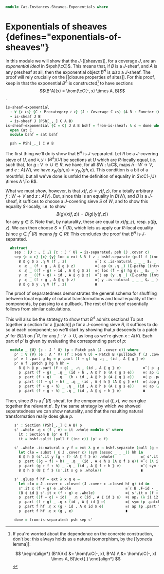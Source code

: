 <!--
```agda
open import Cat.Instances.Presheaf.Exponentials
open import Cat.Diagram.Sieve
open import Cat.Functor.Base
open import Cat.Site.Closure
open import Cat.Site.Base
open import Cat.Prelude

import Cat.Functor.Reasoning.Presheaf as PSh
import Cat.Reasoning as Cat

open Functor
open _=>_
```
-->

```agda
module Cat.Instances.Sheaves.Exponentials where
```

# Exponentials of sheaves {defines="exponentials-of-sheaves"}

In this module we will show that the $J$-[[sheaves]], for a coverage
$J$, are an *exponential ideal* in $\psh(\cC)$. This means that, if $B$
is a $J$-sheaf, and $A$ is any presheaf at all, then the exponential
object $B^A$ is *also* a $J$-sheaf. The proof will rely crucially on the
[[closure properties of sites]]. For this proof, keep in that the
exponential $B^A$ is constructed[^yoneda] to have sections $$(B^A)(x) =
\hom(\cC(-, x) \times A, B)$$.

[^yoneda]:
    If you're worried about the dependence on the concrete construction,
    don't be: this always holds as a natural isomorphism, by the
    [[yoneda lemma]]:

    $$
    \begin{align*}
    (B^A)(x) &= \hom(\cC(-, x), B^A) \\
             &= \hom(\cC(-, x) \times A, B)\text{.}
    \end{align*}
    $$

```agda
is-sheaf-exponential
  : ∀ {ℓ ℓs} {C : Precategory ℓ ℓ} (J : Coverage C ℓs) (A B : Functor (C ^op) (Sets ℓ))
  → is-sheaf J B
  → is-sheaf J (PSh[_,_] C A B)
is-sheaf-exponential {C = C} J A B bshf = from-is-sheaf₁ λ c → done where
  open Cat C
  module bshf = sat bshf

  psh = PSh[_,_] C A B
```

The first thing we'll do is show that $B^A$ is $J$-separated. Let $R$ be
a $J$-covering sieve of $U$, and $x, y : (B^A)(U)$ be sections at $U$
which are $R$-locally equal, i.e. such that, for $g : V \to U \in R$, we
have, for all $W : \cC$, maps $h : W \to V$, and $e : A(W)$, we have
$x_W(gh, x) = y_W(gh, e)$. This condition is a bit of a mouthful, but
all we've done is unfold the definition of equality in $\cC(-,U) \times
A \To B$.

What we must *show*, however, is that $x(f,z) = y(f,z)$, for a totally
arbitrary $f : W \to V$ and $z : A(V)$. But, since this is an equality
in $B(W)$, and $B$ is a $J$-sheaf, it suffices to choose a $J$-covering
sieve $S$ of $W$, and to show this equality $S$-locally, i.e. to show
$$
B(g)(x(f, z)) = B(g)(y(f, z))
$$
for any $g \in S$. Note that, by naturality, these are equal to $x(fg,
z)$, resp. $y(fg, z)$. We can then choose $S = f^*(R)$, which lets us
apply our $R$-local equality (since $g \in f^*(R)$ means $fg \in R$)!
This concludes the proof that $B^A$ is $J$-separated.

```agda
  abstract
    sep : {U : ⌞ C ⌟} {c : J ʻ U} → is-separated₁ psh (J .cover c)
    sep {c = c} {x} {y} loc = ext λ V f z → bshf.separate (pull f (inc c)) λ g hg →
      B ⟪ g ⟫ x .η V (f , z)             ≡˘⟨ x .is-natural _ _ _ $ₚ _ ⟩
      x .η _ (f ∘ g , A ⟪ g ⟫ z)         ≡⟨ ap (x .η _) (Σ-pathp (intror refl) refl) ⟩
      x .η _ ((f ∘ g) ∘ id , A ⟪ g ⟫ z)  ≡⟨ loc (f ∘ g) hg ηₚ _ $ₚ _ ⟩
      y .η _ ((f ∘ g) ∘ id , A ⟪ g ⟫ z)  ≡˘⟨ ap (y .η _) (Σ-pathp (intror refl) refl) ⟩
      y .η _ (f ∘ g , A ⟪ g ⟫ z)         ≡⟨ y .is-natural _ _ _ $ₚ _ ⟩
      B ⟪ g ⟫ y .η V (f , z)             ∎
```

The proof of separatedness demonstrates the general schema for shuffling
between local equality of natural transformations and local equality of
their components, by passing to a pullback. The rest of the proof
essentially follows from similar calculations.

This will also be the strategy to show that $B^A$ admits sections!  To
put together a section for a [[patch]] $p$ for a $J$-covering sieve $R$,
it suffices to do so at each component; so we'll start by showing that
$p$ descends to a patch $p'$ for $B(U)$ on $f^*R$, for any $f : V \to
U$, as long as we're given $x : A(V)$. Each part of $p'$ is given by
evaluating the corresponding part of $p$:

```agda
  module _ {U} {c : J ʻ U} (p : Patch psh (J .cover c)) where
    p' : ∀ {V} (e : A ʻ V) (f : Hom V U) → Patch B (pullback f (J .cover c))
    p' e f .part g hg = p .part (f ∘ g) hg .η _ (id , A ⟪ g ⟫ e)
    p' e f .patch g hg h hh =
      B ⟪ h ⟫ p .part (f ∘ g) _ .η _ (id , A ⟪ g ⟫ e)          ≡˘⟨ p .part (f ∘ g) hg .is-natural _ _ _ $ₚ (id , A ⟪ g ⟫ e) ⟩
      p .part (f ∘ g) _ .η _ (id ∘ h , A ⟪ h ⟫ (A ⟪ g ⟫ e))    ≡⟨ ap (λ it → p .part (f ∘ g) hg .η _ (it , A ⟪ h ⟫ (A ⟪ g ⟫ e))) id-comm-sym ⟩
      p .part (f ∘ g) _ .η _ (h ∘ id , A ⟪ h ⟫ (A ⟪ g ⟫ e))    ≡⟨ p .patch (f ∘ g) hg h (subst (_∈ J .cover c) (assoc _ _ _) hh) ηₚ _ $ₚ (id , _) ⟩
      p .part ((f ∘ g) ∘ h) _ .η _ (id , A ⟪ h ⟫ (A ⟪ g ⟫ e))  ≡⟨ app p (sym (assoc f g h)) ηₚ _ $ₚ _ ⟩
      p .part (f ∘ g ∘ h) _ .η _ (id , A ⟪ h ⟫ (A ⟪ g ⟫ e))    ≡⟨ ap (λ e → p .part (f ∘ g ∘ h) hh .η _ (id , e)) (sym (A .F-∘ _ _ · _)) ⟩
      p .part (f ∘ g ∘ h) _ .η _ (id , A ⟪ g ∘ h ⟫ e)          ∎
```

Then, since $B$ is a $f^*(R)$-sheaf, for the component at $(f, x)$, we
can glue together the relevant $p'$. By the same strategy by which we
showed separatedness we can show naturality, and that the resulting
natural transformation really does glue $p$.

```agda
    s' : Section (PSh[_,_] C A B) p
    s' .whole .η x (f , e) = it .whole module s' where
      it : Section B (p' e f)
      it = bshf.split (pull f (inc c)) (p' e f)

    s' .whole .is-natural x y f = ext λ g e → bshf.separate (pull (g ∘ f) (inc c)) λ h hh →
      let clo = subst (_∈ J .cover c) (sym (assoc _ _ _)) hh in
      B ⟪ h ⟫ (s'.it y (g ∘ f) (A ⟪ f ⟫ e) .whole)            ≡⟨ s'.it y (g ∘ f) (A ⟪ f ⟫ e) .glues _ hh ⟩
      p .part ((g ∘ f) ∘ h) _ .η _ (id , A ⟪ h ⟫ (A ⟪ f ⟫ e)) ≡˘⟨ (λ i → p .part (assoc g f h i) (coe1→i (λ i → assoc g f h i ∈ J .cover c) i hh) .η _ (id , A .F-∘ h f i e)) ⟩
      p .part (g ∘ f ∘ h) _ .η _ (id , A ⟪ f ∘ h ⟫ e)         ≡˘⟨ sym (B .F-∘ _ _ · _) ∙ s'.it x g e .glues (f ∘ h) clo ⟩
      B ⟪ h ⟫ (B ⟪ f ⟫ (s'.it x g e .whole))                  ∎

    s' .glues f hf = ext λ x g e →
      let clo = J .cover c .closed (J .cover c .closed hf g) id in
      s'.it x (f ∘ g) e .whole                         ≡˘⟨ B .F-id · _ ⟩
      (B ⟪ id ⟫ s'.it x (f ∘ g) e .whole)              ≡⟨ s'.it x (f ∘ g) e .glues id clo ⟩
      p .part ((f ∘ g) ∘ id) _ .η x (id , A ⟪ id ⟫ e)  ≡⟨ ap₂ (λ i1 i2 → p .part i1 i2 .η x (id , A ⟪ id ⟫ e)) (idr (f ∘ g)) prop! ⟩
      p .part (f ∘ g) _ .η x (id , A ⟪ id ⟫ e)         ≡⟨ sym (p .patch f hf g (J .cover c .closed hf g) ηₚ _ $ₚ (id , A ⟪ id ⟫ e)) ⟩
      p .part f hf .η x (g ∘ id , A ⟪ id ⟫ e)          ≡⟨ ap (p .part f hf .η x) (Σ-pathp (idr g) (A .F-id · _)) ⟩
      p .part f hf .η x (g , e)                        ∎

    done = from-is-separated₁ psh sep s'
```
